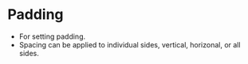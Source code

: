 # Padding

- For setting padding.
- Spacing can be applied to individual sides, vertical, horizonal, or all sides.